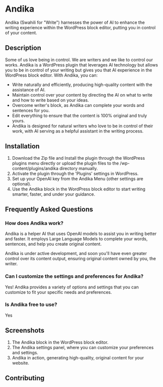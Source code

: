 # Andika

Andika (Swahili for "Write") harnesses the power of AI to enhance the writing experience within the WordPress block editor, putting you in control of your content.

## Description

Some of us love being in control. We are writers and we like to control our works. Andika is a WordPress plugin that leverages AI technology but allows you to be in control of your writing but gives you that AI experience in the WordPress block editor. With Andika, you can:

- Write naturally and efficiently, producing high-quality content with the assistance of AI.
- Maintain control over your content by directing the AI on what to write and how to write based on your ideas.
- Overcome writer's block, as Andika can complete your words and sentences for you.
- Edit everything to ensure that the content is 100% original and truly yours.
- Andika is designed for natural writers who love to be in control of their work, with AI serving as a helpful assistant in the writing process.

## Installation

1. Download the Zip file and Install the plugin through the WordPress plugins menu directly or upload the plugin files to the /wp-content/plugins/andika directory manually.
2. Activate the plugin through the 'Plugins' settings in WordPress.
3. Set up your OpenAI key from the Andika Menu (other settings are optional).
4. Use the Andika block in the WordPress block editor to start writing smarter, faster, and under your guidance.

## Frequently Asked Questions

### How does Andika work?

Andika is a helper AI that uses OpenAI models to assist you in writing better and faster. It employs Large Language Models to complete your words, sentences, and help you create original content.

Andika is under active development, and soon you'll have even greater control over its content output, ensuring original content owned by you, the writer.

### Can I customize the settings and preferences for Andika?

Yes! Andika provides a variety of options and settings that you can customize to fit your specific needs and preferences.

### Is Andika free to use?

Yes

## Screenshots

1. The Andika block in the WordPress block editor.
2. The Andika settings panel, where you can customize your preferences and settings.
3. Andika in action, generating high-quality, original content for your website.

## Contributing